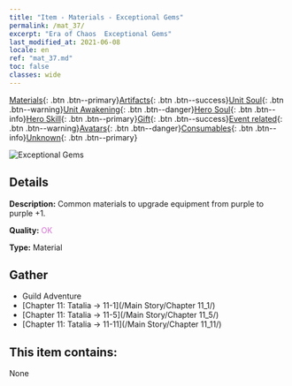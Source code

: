 ```yaml
---
title: "Item - Materials - Exceptional Gems"
permalink: /mat_37/
excerpt: "Era of Chaos  Exceptional Gems"
last_modified_at: 2021-06-08
locale: en
ref: "mat_37.md"
toc: false
classes: wide
---
```

 [Materials](/Items/){: .btn .btn--primary}[Artifacts](/Items/Artifacts/){: .btn .btn--success}[Unit Soul](/Items/UnitSoul/){: .btn .btn--warning}[Unit Awakening](/Items/UnitAwakening/){: .btn .btn--danger}[Hero Soul](/Items/HeroSoul/){: .btn .btn--info}[Hero Skill](/Items/HeroSkill/){: .btn .btn--primary}[Gift](/Items/Gift/){: .btn .btn--success}[Event related](/Items/Events/){: .btn .btn--warning}[Avatars](/Items/Avatars/){: .btn .btn--danger}[Consumables](/Items/Consumables/){: .btn .btn--info}[Unknown](/Items/Unknown/){: .btn .btn--primary}

 ![Exceptional Gems](/images/t/i_cailiao_baoshi2.png)

## Details
 **Description:** Common materials to upgrade equipment from purple to purple +1.

 **Quality:** <span style="color: #DA70D6">OK</span>

 **Type:** Material

## Gather

*    Guild Adventure 
*    [Chapter 11: Tatalia -> 11-1](/Main Story/Chapter 11_1/) 
*    [Chapter 11: Tatalia -> 11-5](/Main Story/Chapter 11_5/) 
*    [Chapter 11: Tatalia -> 11-11](/Main Story/Chapter 11_11/) 

## This item contains:

  None

